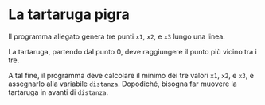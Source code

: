 # La tartaruga pigra

Il programma allegato genera tre punti `x1`, `x2`, e `x3` lungo una linea. 

La tartaruga, partendo dal punto 0, deve raggiungere il punto più vicino tra i tre.

A tal fine, il programma deve calcolare il minimo dei tre valori `x1`, `x2`, e `x3`, e assegnarlo alla variabile `distanza`. Dopodiché, bisogna far muovere la tartaruga in avanti di `distanza`.
